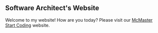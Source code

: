 ## Software Architect's Website

Welcome to my website! How are you today? Please visit our [McMaster Start Coding](http://outreach.mcmaster.ca) website.
